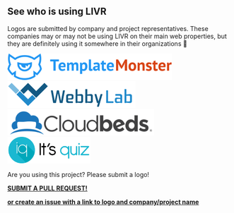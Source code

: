 ## See who is using LIVR

Logos are submitted by company and project representatives. These companies may or may not be using LIVR on their main web properties, but they are definitely using it somewhere in their organizations 🙂

<a href="https://www.templatemonster.com/" rel="noopener noreferrer"> 
    <img src="assets/users/templatemonster.svg" alt="TemplateMonster" height="60">
</a>

<a href="https://webbylab.com" rel="noopener noreferrer">
    <img src="assets/users/webbylab.png" alt="WebbyLab" height="60">
</a>

<a href="https://www.cloudbeds.com/" rel="noopener noreferrer"> 
    <img src="assets/users/cloudbeds.svg" alt="Cloudbeds" height="60">
</a>


<a href="https://itsquiz.com/" rel="noopener noreferrer"> 
    <img src="assets/users/itsquiz.png" alt="ItsQuiz" height="60">
</a>

Are you using this project? Please submit a logo!

**[SUBMIT A PULL REQUEST!](https://github.com/koorchik/livr/edit/master/gitbook/users.md)**

**[or create an issue with a link to logo and company/project name](https://github.com/koorchik/LIVR/issues/new)**
